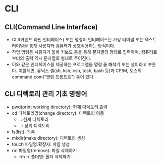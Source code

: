 # CLI

## CLI(Command Line Interface)
- CLI(커맨드 라인 인터페이스) 또는 명령어 인터페이스는 가상 터미널 또는 텍스트 터미널을 통해 사용자와 컴퓨터가 상호작용하는 방식이다.
- 작업 명령은 사용자가 툴바 키보드 등을 통해 문자열의 형태로 입력하며, 컴퓨터로부터의 출력 역시 문자열의 형태로 주어진다.
- 이와 같은 인터페이스를 제공하는 프로그램을 명령 줄 해석기 또는 셸이라고 부른다. 이를테면, 유닉스 셸(sh, ksh, csh, tcsh, bash 등)과 CP/M, 도스의 command.com("명령 프롬프트") 등이 있다.

## CLI 디렉토리 관리 기초 명령어
- pwd(print working directory): 현재 디렉토리 출력
- cd 디렉토리명(change directory): 디렉토리 이동
  - .: 현재 디렉토리
  - ..: 상위 디렉토리
- ls(list): 목록
- mkdir(make directory): 디렉토리 생성
- touch 파일명.확장자: 파일 생성
- rm 파일명(remove): 파일 삭제하기
  - rm -r 폴더명: 폴더 삭제하기